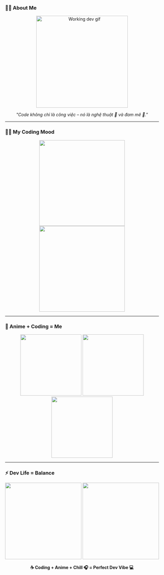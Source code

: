 ### 👨‍💻 About Me

<p align="center">
  <img src="https://media.giphy.com/media/26xBwdIuRJiAIqHwA/giphy.gif" width="300" alt="Working dev gif" />
</p>

<p align="center">
  <em>"Code không chỉ là công việc – nó là nghệ thuật 🎨 và đam mê 💖."</em>
</p>

---

### 🧑‍💻 My Coding Mood

<p align="center">
  <img src="https://media.giphy.com/media/qgQUggAC3Pfv687qPC/giphy.gif" width="280" />
  <img src="https://media.giphy.com/media/ZVik7pBtu9dNS/giphy.gif" width="280" />
</p>

---

### 🍜 Anime + Coding = Me

<p align="center">
  <img src="https://media.giphy.com/media/v1.Y2lkPTc5MGI3NjExc3FrMzdzM29xMmM2a3B6dWN3YmlqNWgwd2Z5amF4aG1mbHRkYzN4dCZlcD12MV9naWZzX3NlYXJjaCZjdD1n/VbnUQpnihPSIgIXuZv/giphy.gif" width="200" />
  <img src="https://media.giphy.com/media/13FrpeVH09Zrb2/giphy.gif" width="200" />
  <img src="https://media.giphy.com/media/26AHONQ79FdWZhAI0/giphy.gif" width="200" />
</p>

---

### ⚡ Dev Life = Balance

<p align="center">
  <img src="https://media.giphy.com/media/l3vRfNA1p0rvhMSvS/giphy.gif" width="250" />
  <img src="https://media.giphy.com/media/f3iwJFOVOwuy7K6FFw/giphy.gif" width="250" />
</p>

<p align="center">
  <strong>☕ Coding + Anime + Chill 🎧 = Perfect Dev Vibe 💻</strong>
</p>
